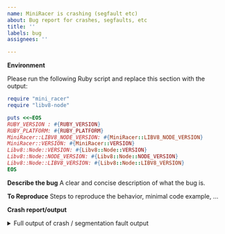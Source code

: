 ```yaml
---
name: MiniRacer is crashing (segfault etc)
about: Bug report for crashes, segfaults, etc
title: ''
labels: bug
assignees: ''

---
```


**Environment**

Please run the following Ruby script and replace this section with the output:

```ruby
require "mini_racer"
require "libv8-node"

puts <<~EOS
RUBY_VERSION : #{RUBY_VERSION}
RUBY_PLATFORM: #{RUBY_PLATFORM}
MiniRacer::LIBV8_NODE_VERSION: #{MiniRacer::LIBV8_NODE_VERSION}
MiniRacer::VERSION: #{MiniRacer::VERSION}
Libv8::Node::VERSION: #{Libv8::Node::VERSION}
Libv8::Node::NODE_VERSION: #{Libv8::Node::NODE_VERSION}
Libv8::Node::LIBV8_VERSION: #{Libv8::Node::LIBV8_VERSION}
EOS
```

**Describe the bug**
A clear and concise description of what the bug is.

**To Reproduce**
Steps to reproduce the behavior, minimal code example, …

**Crash report/output**

<details>
<summary>Full output of crash / segmentation fault output</summary>

```
PUT YOUR OUTPUT HERE
```

</details>
